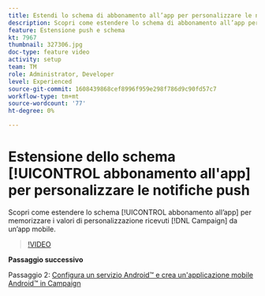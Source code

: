 ```yaml
---
title: Estendi lo schema di abbonamento all’app per personalizzare le notifiche push
description: Scopri come estendere lo schema di abbonamento all’app per memorizzare i valori di personalizzazione ricevuti da Campaign da un’app mobile.
feature: Estensione push e schema
kt: 7967
thumbnail: 327306.jpg
doc-type: feature video
activity: setup
team: TM
role: Administrator, Developer
level: Experienced
source-git-commit: 1608439868cef8996f959e298f786d9c90fd57c7
workflow-type: tm+mt
source-wordcount: '77'
ht-degree: 0%

---
```



# Estensione dello schema [!UICONTROL abbonamento all&#39;app] per personalizzare le notifiche push

Scopri come estendere lo schema [!UICONTROL abbonamento all’app] per memorizzare i valori di personalizzazione ricevuti [!DNL Campaign] da un’app mobile.

>[!VIDEO](https://video.tv.adobe.com/v/327306?quality=12)

**Passaggio successivo**

Passaggio 2: [Configura un servizio Android™ e crea un&#39;applicazione mobile Android™ in Campaign](/help/tutorial-get-started-with-push-notifications-for-android/configure-an-android-service-in-campaign.md)
